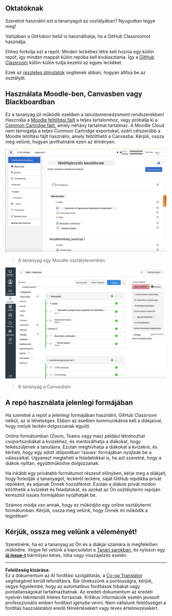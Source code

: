 <!--
CO_OP_TRANSLATOR_METADATA:
{
  "original_hash": "75cb51f7ca9ea0b097ef4a1287e9290c",
  "translation_date": "2025-08-28T03:22:27+00:00",
  "source_file": "for-teachers.md",
  "language_code": "hu"
}
-->
## Oktatóknak

Szeretné használni ezt a tananyagot az osztályában? Nyugodtan tegye meg!

Valójában a GitHubon belül is használhatja, ha a GitHub Classroomot használja.

Ehhez forkolja ezt a repót. Minden leckéhez létre kell hoznia egy külön repót, így minden mappát külön repóba kell kiválasztania. Így a [GitHub Classroom](https://classroom.github.com/classrooms) külön-külön tudja kezelni az egyes leckéket.

Ezek az [részletes útmutatók](https://github.blog/2020-03-18-set-up-your-digital-classroom-with-github-classroom/) segítenek abban, hogyan állítsa be az osztályát.

## Használata Moodle-ben, Canvasben vagy Blackboardban

Ez a tananyag jól működik ezekben a tanulásmenedzsment rendszerekben! Használja a [Moodle feltöltési fájlt](../../../../../../../teaching-files/webdev-moodle.mbz) a teljes tartalomhoz, vagy próbálja ki a [Common Cartridge fájlt](../../../../../../../teaching-files/webdev-common-cartridge.imscc), amely néhány tartalmat tartalmaz. A Moodle Cloud nem támogatja a teljes Common Cartridge exportokat, ezért célszerűbb a Moodle letöltési fájlt használni, amely feltölthető a Canvasba. Kérjük, ossza meg velünk, hogyan javíthatnánk ezen az élményen.

![Moodle](../../translated_images/moodle.94eb93d714a50cb2c97435b408017dee224348b61bc86203ffd43a4f4e57b95f.hu.png)
> A tananyag egy Moodle osztályteremben

![Canvas](../../translated_images/canvas.fbd605ff8e5b8aff567d398528ce113db304446b90b9cad55c654de3fdfcda34.hu.png)
> A tananyag a Canvasben

## A repó használata jelenlegi formájában

Ha szeretné a repót a jelenlegi formájában használni, GitHub Classroom nélkül, az is lehetséges. Ebben az esetben kommunikálnia kell a diákjaival, hogy melyik leckén dolgozzanak együtt.

Online formátumban (Zoom, Teams vagy más) például létrehozhat csoportszobákat a kvízekhez, és mentorálhatja a diákokat, hogy felkészüljenek a tanulásra. Ezután meghívhatja a diákokat a kvízekre, és kérheti, hogy egy adott időpontban 'issues' formájában nyújtsák be a válaszaikat. Ugyanezt megteheti a feladatokkal is, ha azt szeretné, hogy a diákok nyíltan, együttműködve dolgozzanak.

Ha inkább egy privátabb formátumot részesít előnyben, kérje meg a diákjait, hogy forkolják a tananyagot, leckéről leckére, saját GitHub repóikba privát repóként, és adjanak Önnek hozzáférést. Ezután a diákok privát módon kitölthetik a kvízeket és feladatokat, és azokat az Ön osztálytermi repóján keresztül issues formájában nyújthatják be.

Számos módja van annak, hogy ez működjön egy online osztálytermi formátumban. Kérjük, ossza meg velünk, hogy Önnek mi működik a legjobban!

## Kérjük, ossza meg velünk a véleményét!

Szeretnénk, ha ez a tananyag az Ön és a diákjai számára is megfelelően működne. Vegye fel velünk a kapcsolatot a [Tanári sarokban](https://github.com/microsoft/Web-Dev-For-Beginners/discussions/categories/teacher-corner), és nyisson egy [**új issue-t**](https://github.com/microsoft/Web-Dev-For-Beginners/issues/new/choose) bármilyen kérés, hiba vagy visszajelzés esetén.

---

**Felelősség kizárása**:  
Ez a dokumentum az AI fordítási szolgáltatás, a [Co-op Translator](https://github.com/Azure/co-op-translator) segítségével került lefordításra. Bár törekszünk a pontosságra, kérjük, vegye figyelembe, hogy az automatikus fordítások hibákat vagy pontatlanságokat tartalmazhatnak. Az eredeti dokumentum az eredeti nyelvén tekintendő hiteles forrásnak. Kritikus információk esetén javasolt professzionális emberi fordítást igénybe venni. Nem vállalunk felelősséget a fordítás használatából eredő félreértésekért vagy téves értelmezésekért.